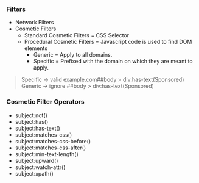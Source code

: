 ### Filters
- Network Filters
- Cosmetic Filters
  - Standard Cosmetic Filters = CSS Selector
  - Procedural Cosmetic Filters = Javascript code is used to find DOM elements
    - Generic = Apply to all domains.
    - Specific = Prefixed with the domain on which they are meant to apply.

> Specific -> valid    example.com##body > div:has-text(Sponsored)
> Generic  -> ignore   ##body > div:has-text(Sponsored)


### Cosmetic Filter Operators
- subject:not()
- subject:has()
- subject:has-text()
- subject:matches-css()
- subject:matches-css-before()
- subject:matches-css-after()
- subject:min-text-length()
- subject:upward()
- subject:watch-attr()
- subject:xpath()
